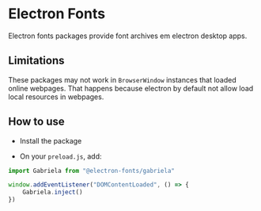 # Electron Fonts

Electron fonts packages provide font archives em electron desktop apps.

## Limitations

These packages may not work in `BrowserWindow` instances that loaded online webpages. That happens because electron by default not allow load local resources in webpages.

## How to use

* Install the package

* On your `preload.js`, add:

```ts
import Gabriela from "@electron-fonts/gabriela"

window.addEventListener("DOMContentLoaded", () => {
    Gabriela.inject()
})
```